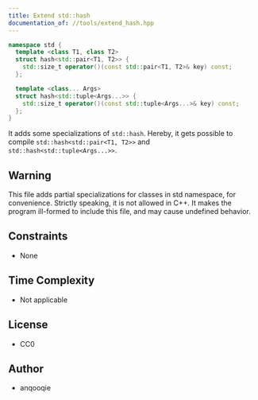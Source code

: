 ```yaml
---
title: Extend std::hash
documentation_of: //tools/extend_hash.hpp
---
```


```cpp
namespace std {
  template <class T1, class T2>
  struct hash<std::pair<T1, T2>> {
    std::size_t operator()(const std::pair<T1, T2>& key) const;
  };

  template <class... Args>
  struct hash<std::tuple<Args...>> {
    std::size_t operator()(const std::tuple<Args...>& key) const;
  };
}
```

It adds some specializations of `std::hash`.
Hereby, it gets possible to compile `std::hash<std::pair<T1, T2>>` and `std::hash<std::tuple<Args...>>`.

## Warning
This file adds partial specializations for classes in std namespace, for convenience.
Strictly speaking, it is not allowed in C++.
It makes the program ill-formed to include this file, and may cause undefined behavior.

## Constraints
- None

## Time Complexity
- Not applicable

## License
- CC0

## Author
- anqooqie
